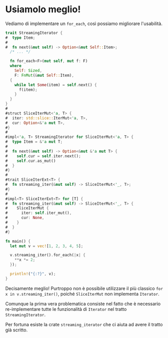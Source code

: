# Usiamolo meglio!
Vediamo di implementare un `for_each`, così possiamo migliorare l'usabilità.

```rust
trait StreamingIterator {
#  type Item;
#
#  fn next(&mut self) -> Option<&mut Self::Item>;
  /* ... */

  fn for_each<F>(mut self, mut f: F)
  where
    Self: Sized,
    F: FnMut(&mut Self::Item),
  {
    while let Some(item) = self.next() {
      f(item);
    }
  }
}
#
#struct SliceIterMut<'a, T> {
#  iter: std::slice::IterMut<'a, T>,
#  cur: Option<&'a mut T>,
#}
#
#impl<'a, T> StreamingIterator for SliceIterMut<'a, T> {
#  type Item = &'a mut T;
#
#  fn next(&mut self) -> Option<&mut &'a mut T> {
#    self.cur = self.iter.next(); 
#    self.cur.as_mut()
#  }
#}
#
#trait SliceIterExt<T> {
#  fn streaming_iter(&mut self) -> SliceIterMut<'_, T>;
#}
#
#impl<T> SliceIterExt<T> for [T] {
#  fn streaming_iter(&mut self) -> SliceIterMut<'_, T> {
#    SliceIterMut {
#      iter: self.iter_mut(),
#      cur: None,
#    }
#  }
#}

fn main() {
  let mut v = vec![1, 2, 3, 4, 5];

  v.streaming_iter().for_each(|x| {
    **x *= 2;
  });

  println!("{:?}", v);
}
```

Decisamente meglio! Purtroppo non è possibile utilizzare il più classico `for x in v.streaming_iter()`, poiché `SliceIterMut` non implementa `Iterator`.

Comunque la prima vera problematica consiste nel fatto che è necessario re-implementare tutte le funzionalità di `Iterator` nel tratto `StreamingIterator`.

Per fortuna esiste la crate `streaming_iterator` che ci aiuta ad avere il tratto già scritto.
